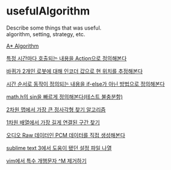 # usefulAlgorithm

Describe some things that was useful.  
algorithm, setting, strategy, etc.  

[A\* Algorithm](https://github.com/musicianZem/usefulAlgorithm/tree/master/A_Star_Algorithm)

[특정 시간마다 호출되는 내용을 Action으로 정의해본다](https://github.com/musicianZem/usefulAlgorithm/tree/master/Action_List)

[바퀴가 2개인 로봇에 대해 인코더 값으로 현 위치를 추정해본다](https://github.com/musicianZem/usefulAlgorithm/tree/master/Differential_Drive_2_Wheel_Encoder)

[시간 순서로 동작이 정의되는 내용을 if-else가 아닌 방법으로 정의해본다](https://github.com/musicianZem/usefulAlgorithm/tree/master/Escape_else_if_programming)

[math.h의 sin을 빠르게 정의해본다(테스트 불충분함)](https://github.com/musicianZem/usefulAlgorithm/tree/master/Fast_Sin_Function)

[2차원 맵에서 가장 큰 정사각형 찾기 알고리즘](https://github.com/musicianZem/usefulAlgorithm/tree/master/Find_Biggest_Square)

[1차원 배열에서 가장 길게 연결된 구간 찾기](https://github.com/musicianZem/usefulAlgorithm/tree/master/Find_Longest_Continuous_Subsequence)

[오디오 Raw 데이터인 PCM 데이터를 직접 생성해본다](https://github.com/musicianZem/usefulAlgorithm/tree/master/Generate_PCM_Raw_Data)

[sublime text 3에서 도움이 됐던 설정 파일 나열](https://github.com/musicianZem/usefulAlgorithm/tree/master/SublimeText_Settings)

[vim에서 특수 개행문자 ^M 제거하기](https://github.com/musicianZem/usefulAlgorithm/tree/master/vim_%EA%B0%9C%ED%96%89%EB%AC%B8%EC%9E%90%EC%A0%9C%EA%B1%B0)

